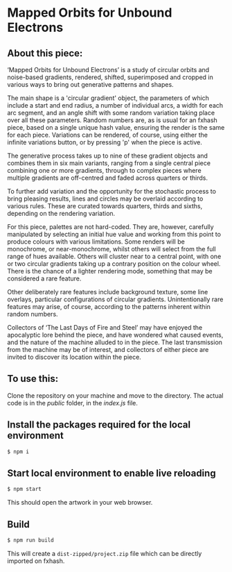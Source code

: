 # Mapped Orbits for Unbound Electrons

## About this piece:

‘Mapped Orbits for Unbound Electrons’ is a study of circular orbits and noise-based gradients, rendered, shifted, superimposed and cropped in various ways to bring out generative patterns and shapes.

The main shape is a 'circular gradient' object, the parameters of which include a start and end radius, a number of individual arcs, a width for each arc segment, and an angle shift with some random variation taking place over all these parameters. Random numbers are, as is usual for an fxhash piece, based on a single unique hash value, ensuring the render is the same for each piece. Variations can be rendered, of course, using either the infinite variations button, or by pressing 'p' when the piece is active.

The generative process takes up to nine of these gradient objects and combines them in six main variants, ranging from a single central piece combining one or more gradients, through to complex pieces where multiple gradients are off-centred and faded across quarters or thirds.

To further add variation and the opportunity for the stochastic process to bring pleasing results, lines and circles may be overlaid according to various rules. These are curated towards quarters, thirds and sixths, depending on the rendering variation.

For this piece, palettes are not hard-coded. They are, however, carefully manipulated by selecting an initial hue value and working from this point to produce colours with various limitations. Some renders will be monochrome, or near-monochrome, whilst others will select from the full range of hues available. Others will cluster near to a central point, with one or two circular gradients taking up a contrary position on the colour wheel. There is the chance of a lighter rendering mode, something that may be considered a rare feature.

Other deliberately rare features include background texture, some line overlays, particular configurations of circular gradients. Unintentionally rare features may arise, of course, according to the patterns inherent within random numbers.

Collectors of ‘The Last Days of Fire and Steel’ may have enjoyed the apocalyptic lore behind the piece, and have wondered what caused events, and the nature of the machine alluded to in the piece. The last transmission from the machine may be of interest, and collectors of either piece are invited to discover its location within the piece.

## To use this:

Clone the repository on your machine and move to the directory. The actual code is in the *public* folder, in the *index.js* file.

## Install the packages required for the local environment
```sh
$ npm i
```

## Start local environment to enable live reloading

```sh
$ npm start
```

This should open the artwork in your web browser.

## Build

```sh
$ npm run build
```

This will create a `dist-zipped/project.zip` file which can be directly imported on fxhash.